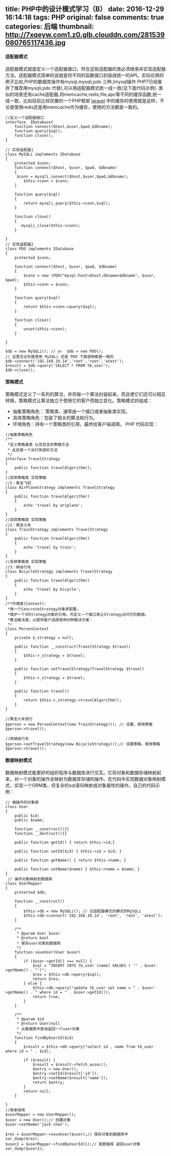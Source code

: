 title: PHP中的设计模式学习（B）
date: 2016-12-29 16:14:18
tags: PHP
original: false
comments: true
categories: 后端
thumbnail: http://7xqeyw.com1.z0.glb.clouddn.com/281539080765117436.jpg
---
#### 适配器模式
适配器模式就是定义一个适配器接口，符合这些适配器的类必须继承并实现适配器方法。适配器模式简单的说就是将不同的函数接口封装成统一的API。实际应用的例子比如,PHP的数据库操作有mysql,mysqli,pdo 三种,(mysql操作 PHP7已经废弃了推荐用mysqli,pdo 代替),可以用适配器模式统一成一致(见下面代码示例). 类似的场景还有cache适配器,将memcache,redis,file,apc等不同的缓存函数,统一成一致，比如目前比较优雅的一个PHP框架  [laravel](http://www.golaravel.com/laravel/) 中的缓存的使用就是这样，不论是使用redis还是用memcache作为缓存，使用的方法都是一致的。
<!-- more -->
```
//定义一个适配器接口
interface  IDatabase{
    function connect($host,$user,$pwd,$dbname);
    function query($sql);
    function close();
}

// 实现适配器1
class MySQLi implements IDatabase
{
    protected $conn;
    function connect($host, $user, $pwd, $dbname)
    {
     $conn = mysqli_connect($host,$user,$pwd,$dbname);
        $this->conn = $conn;
    }

    function query($sql)
    {
        return mysqli_query($this->conn,$sql);
    }

    function close()
    {
       mysqli_close($this->conn);
    }
    
}
// 实现适配器2
class PDO implements IDatabase
{
    protected $conn;

    function connect($host, $user, $pwd, $dbname)
    {
        $conn = new \PDO("mysql:host=$host;dbname=$dbname", $user, $pwd);
        $this->conn = $conn;
    }

    function query($sql)
    {
        return $this->conn->query($sql);
    }

    function close()
    {
        unset($this->conn);
    }
    
}

$db = new MySQLi(); // or  $db = new PDO(); 
// 这里无论你是使用 MySQLi 还是 PDO 下面调用都是一致的
$db->connect('192.168.10.14','root','root','atest');
$result = $db->query('SELECT * FROM tb_user');
$db->close();
```
#### 策略模式
策略模式定义了一系列的算法，并将每一个算法封装起来，而且使它们还可以相互转换。策略模式让算法独立于使用它的客户而独立变化。策略模式的组成：
- 抽象策略角色： 策略类，通常由一个接口或者抽象类实现。
- 具体策略角色：包装了相关的算法和行为。
-  环境角色：持有一个策略类的引用，最终给客户端调用。
PHP 代码实现：

```
//抽象策略角色
/**
 *定义策略基类 以及包含的策略方法 
 * 此处是一个出行旅游的方法
 */
interface TravelStrategy
{
    public function travelAlgorithm();
}
//具体策略类 实现策略
//1：乘坐飞机
class AirPlaneStrategy implements TravelStrategy
{
    public function travelAlgorithm()
    {
        echo 'travel by ariplane';
    }
}
//具体策略类 实现策略
//2：乘坐火车
class TrainStrategy implements TravelStrategy
{
    public function travelAlgorithm()
    {
        echo 'travel by train';
    }
}
//具体策略类 实现策略
//3：骑自行车
class BicycleStrategy implements TravelStrategy
{
    public function travelAlgorithm()
    {
        echo 'travel by bicycle';
    }
}
/**环境类(Context):
 *用一个ConcreteStrategy对象来配置。
 *维护一个对Strategy对象的引用。可定义一个接口来让Strategy访问它的数据。
 *算法解决类，以提供客户选择使用何种解决方案：
 */
class PersonContext
{
    private $_strategy = null;

    public function __construct(TravelStrategy $travel)
    {
        $this->_strategy = $travel;
    }

    public function setTravelStrategy(TravelStrategy $travel)
    {
        $this->_strategy = $travel;
    }

    public function travel()
    {
        return $this->_strategy->travelAlgorithm();
    }
}

//乘坐火车旅行
$person = new PersonContext(new TrainStrategy()); // 设置，使用策略
$person->travel();

//改骑自行车
$person->setTravelStrategy(new BicycleStrategy());// 设置策略，使用策略
$person->travel();
```
#### 数据映射模式
数据映射模式能更好的组织程序与数据库进行交互。它将对象和数据存储映射起来，对一个对象的操作会映射为数据库存储的操作。在代码中实现数据对象映射模式，实现一个ORM类，将复杂的sql语句映射成对象属性的操作。自己的代码示例：

```
// 被操作的对象类
class User
{
    public $id;
    public $name;

    function __construct(){}
    function __destruct(){}

    public function getId() { return $this->id;}

    public function setId($id) { $this->id = $id; }

    public function getName() { return $this->name; }

    public function setName($name) { $this->name = $name; }
}
 // 操作对象映射到数据库
class UserMapper
{
    protected $db;

    function __construct()
    {
        $this->db = new MySQLi(); // 见适配器模式的模式的MySQLi
        $this->db->connect('192.168.10.14', 'root', 'root', 'atest');
    }

    /**
     * @param User $user
     * @return bool
     * 保存user对象到数据库
     */
    function saveUser(User $user)
    {
        if ($user->getId() === null) {
            $sql = "INSERT INTO tb_user (name) VALUES ( '" . $user->getName() . "')";
            $res = $this->db->query($sql);
            return $res;
        } else {
            $this->db->query("update tb_user set name = " . $user->getName() . " where id = " . $user->getId());
            return true;
        }
    }

    /**
     * @param $id
     * @return User|null
     * 从数据库中查询返回一个user对象
     */
    function findByUserId($id)
    {
        $result = $this->db->query("select id , name from tb_user where id = " . $id);

        if ($result) {
            $result = $result->fetch_assoc();
            $entry = new User();
            $entry->setId($result['id']);
            $entry->setName($result['name']);
            return $entry;
        }
        return null;
    }

}
//简单调用
$userMapper = new UserMapper();
$user = new User();// 创建对象
$user->setName('jack chen');

$res = $userMapper->saveUser($user);// 保存对象到数据库中
var_dump($res);
$user2 = $userMapper->findByUserId(1);// 查数据库 返回user对象
var_dump($user2);
```



